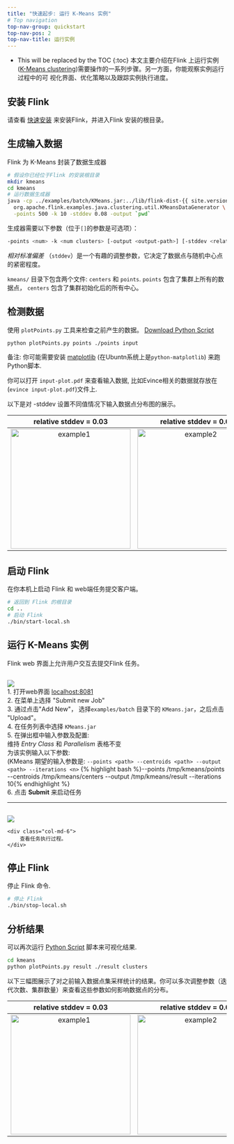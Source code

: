 ```yaml
---
title: "快速起步: 运行 K-Means 实例"
# Top navigation
top-nav-group: quickstart
top-nav-pos: 2
top-nav-title: 运行实例
---
```

<!--
Licensed to the Apache Software Foundation (ASF) under one
or more contributor license agreements.  See the NOTICE file
distributed with this work for additional information
regarding copyright ownership.  The ASF licenses this file
to you under the Apache License, Version 2.0 (the
"License"); you may not use this file except in compliance
with the License.  You may obtain a copy of the License at

  http://www.apache.org/licenses/LICENSE-2.0

Unless required by applicable law or agreed to in writing,
software distributed under the License is distributed on an
"AS IS" BASIS, WITHOUT WARRANTIES OR CONDITIONS OF ANY
KIND, either express or implied.  See the License for the
specific language governing permissions and limitations
under the License.
-->

* This will be replaced by the TOC
{:toc}
本文主要介绍在Flink 上运行实例([K-Means clustering](http://en.wikipedia.org/wiki/K-means_clustering))需要操作的一系列步骤。另一方面，你能观察实例运行过程中的可
视化界面、优化策略以及跟踪实例执行进度。


## 安装 Flink
请查看 [快速安装](setup_quickstart.html) 来安装Flink，并进入Flink 安装的根目录。


## 生成输入数据
Flink 为 K-Means 封装了数据生成器

~~~bash
# 假设你已经位于Flink 的安装根目录
mkdir kmeans
cd kmeans
# 运行数据生成器
java -cp ../examples/batch/KMeans.jar:../lib/flink-dist-{{ site.version }}.jar \
  org.apache.flink.examples.java.clustering.util.KMeansDataGenerator \
  -points 500 -k 10 -stddev 0.08 -output `pwd`
~~~

生成器需要以下参数（位于`[]`的参数是可选项）：

~~~bash
-points <num> -k <num clusters> [-output <output-path>] [-stddev <relative stddev>] [-range <centroid range>] [-seed <seed>]
~~~

*相对标准偏差* （`stddev`）是一个有趣的调整参数，它决定了数据点与随机中心点的紧密程度。

`kmeans/` 目录下包含两个文件: `centers` 和 `points`. `points` 包含了集群上所有的数据点， `centers` 包含了集群初始化后的所有中心。


## 检测数据
使用 `plotPoints.py` 工具来检查之前产生的数据。 [Download Python Script](plotPoints.py)

~~~ bash
python plotPoints.py points ./points input
~~~ 

备注: 你可能需要安装 [matplotlib](http://matplotlib.org/) (在Ubuntn系统上是`python-matplotlib`) 来跑Python脚本.

你可以打开 `input-plot.pdf` 来查看输入数据, 比如Evince相关的数据就存放在 (`evince input-plot.pdf`)文件上.

以下是对 -stddev 设置不同值情况下输入数据点分布图的展示。

|relative stddev = 0.03|relative stddev = 0.08|relative stddev = 0.15|
|:--------------------:|:--------------------:|:--------------------:|
|<img src="{{ site.baseurl }}/page/img/quickstart-example/kmeans003.png" alt="example1" style="width: 275px;"/>|<img src="{{ site.baseurl }}/page/img/quickstart-example/kmeans008.png" alt="example2" style="width: 275px;"/>|<img src="{{ site.baseurl }}/page/img/quickstart-example/kmeans015.png" alt="example3" style="width: 275px;"/>|


## 启动 Flink
在你本机上启动 Flink 和 web端任务提交客户端。

~~~ bash
# 返回到 Flink 的根目录
cd ..
# 启动 Flink
./bin/start-local.sh
~~~

## 运行 K-Means 实例
Flink web 界面上允许用户交互去提交Flink 任务。

<div class="row" style="padding-top:15px">
	<div class="col-md-6">
		<a data-lightbox="compiler" href="{{ site.baseurl }}/page/img/quickstart-example/jobmanager_kmeans_submit.png" data-lightbox="example-1"><img class="img-responsive" src="{{ site.baseurl }}/page/img/quickstart-example/jobmanager_kmeans_submit.png" /></a>
	</div>
	<div class="col-md-6">
		1. 打开web界面 <a href="http://localhost:8081">localhost:8081</a> <br>
		2. 在菜单上选择 "Submit new Job"  <br>
		3. 通过点击"Add New"， 选择<code>examples/batch</code> 目录下的 <code>KMeans.jar</code>，之后点击 "Upload"。 <br>
		4. 在任务列表中选择 <code>KMeans.jar</code> <br>
		5. 在弹出框中输入参数及配置: <br>
		    维持 <i>Entry Class</i> 和 <i>Parallelism</i> 表格不变<br>
		    为该实例输入以下参数: <br>
		    (KMeans 期望的输入参数是: <code>--points &lt;path&gt; --centroids &lt;path&gt; --output &lt;path&gt; --iterations &lt;n&gt;</code>
			{% highlight bash %}--points /tmp/kmeans/points --centroids /tmp/kmeans/centers --output /tmp/kmeans/result --iterations 10{% endhighlight %}<br>
		6. 点击 <b>Submit</b> 来启动任务
	</div>
</div>
<hr>
<div class="row" style="padding-top:15px">
	<div class="col-md-6">
		<a data-lightbox="compiler" href="{{ site.baseurl }}/page/img/quickstart-example/jobmanager_kmeans_execute.png" data-lightbox="example-1"><img class="img-responsive" src="{{ site.baseurl }}/page/img/quickstart-example/jobmanager_kmeans_execute.png" /></a>
	</div>

	<div class="col-md-6">
		查看任务执行过程。
	</div>
</div>


## 停止 Flink
停止 Flink 命令.

~~~ bash
# 停止 Flink
./bin/stop-local.sh
~~~

## 分析结果
可以再次运行 [Python Script](plotPoints.py) 脚本来可视化结果.

~~~bash
cd kmeans
python plotPoints.py result ./result clusters
~~~

以下三幅图展示了对之前输入数据点集采样统计的结果。你可以多次调整参数（迭代次数、集群数量）来查看这些参数如何影响数据点的分布。


|relative stddev = 0.03|relative stddev = 0.08|relative stddev = 0.15|
|:--------------------:|:--------------------:|:--------------------:|
|<img src="{{ site.baseurl }}/page/img/quickstart-example/result003.png" alt="example1" style="width: 275px;"/>|<img src="{{ site.baseurl }}/page/img/quickstart-example/result008.png" alt="example2" style="width: 275px;"/>|<img src="{{ site.baseurl }}/page/img/quickstart-example/result015.png" alt="example3" style="width: 275px;"/>|

